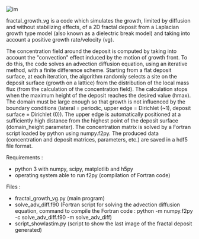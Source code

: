![im](https://github.com/FChauvet/fractal_growth_DBM/assets/123599610/d81bb8d3-309f-43a8-b7bf-d66af2082e0f)

fractal_growth_vg is a code which simulates the growth, limited by diffusion and without stabilizing effects, of a 2D fractal deposit from a Laplacian growth type model (also known as a dielectric break model) and taking into account a positive growth rate/velocity (vg).

The concentration field around the deposit is computed by taking into account the "convection" effect induced by the motion of growth front. To do this, the code solves an advection diffusion equation, using an iterative method, with a finite difference scheme. Starting from a flat deposit surface, at each iteration, the algorithm randomly selects a site on the deposit surface (growth on a lattice) from the distribution of the local mass flux (from the calculation of the concentration field). The calculation stops when the maximum height of the deposit reaches the desired value (hmax).
The domain must be large enough so that growth is not influenced by the boundary conditions (lateral = periodic, upper edge = Dirichlet (~1), deposit surface = Dirichlet (0)). The upper edge is automatically positioned at a sufficiently high distance from the highest point of the deposit surface (domain_height parameter).
The concentration matrix is solved by a Fortran script loaded by python using numpy.f2py. The produced data (concentration and deposit matrices, parameters, etc.) are saved in a hdf5 file format.

Requirements :
- python 3 with numpy, scipy, matplotlib and h5py
- operating system able to run f2py (compilation of Fortran code)


Files :
- fractal_growth_vg.py (main program)
- solve_adv_diff.f90 (Fortran script for solving the advection diffusion equation, command to compile the Fortran code : python -m numpy.f2py -c solve_adv_diff.f90 -m solve_adv_diff)
- script_showlastim.py (script to show the last image of the fractal deposit generated)
